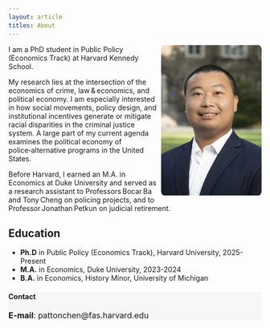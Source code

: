 ```yaml
---
layout: article
titles: About
---
```



<img src="image.jpg" height="auto" width="200" style="border-radius:3%; float: right" alt="Patton Chen">

I am a PhD student in Public Policy (Economics Track) at Harvard Kennedy School. 

My research lies at the intersection of the economics of crime, law & economics, and political economy. I am especially interested in how social movements, policy design, and institutional incentives generate or mitigate racial disparities in the criminal justice system. A large part of my current agenda examines the political economy of police‑alternative programs in the United States.

Before Harvard, I earned an M.A. in Economics at Duke University and served as a research assistant to Professors Bocar Ba and Tony Cheng on policing projects, and to Professor Jonathan Petkun on judicial retirement.

## Education
- **Ph.D** in Public Policy (Economics Track), Harvard University, 2025-Present
- **M.A.** in Economics, Duke University, 2023-2024
- **B.A.** in Economics, History Minor, University of Michigan
<!--
## Research Experience
- **Research Assistant** 

## Teaching
- **xx**


## Honours and Awards
- **xx**, Suzhou City, 2022

-->
<div class="hero" style="background-color:#f7f7f7; ">
  <div class="hero__content">
    <h4>Contact</h4>
    <p style="font-size: medium;"><b>E-mail</b>: pattonchen@fas.harvard.edu<br>
  </div>
</div>
